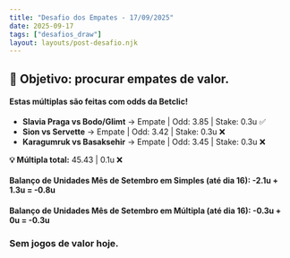 ```yaml
---
title: "Desafio dos Empates - 17/09/2025"
date: 2025-09-17
tags: ["desafios_draw"]
layout: layouts/post-desafio.njk
---
```


## 🎯 Objetivo: procurar empates de valor.  

#### Estas múltiplas são feitas com odds da Betclic!

- **Slavia Praga vs Bodo/Glimt** → Empate | Odd: 3.85 | Stake: 0.3u ✅ 
- **Sion vs Servette** → Empate | Odd: 3.42 | Stake: 0.3u ❌
- **Karagumruk vs Basaksehir** → Empate | Odd: 3.45 | Stake: 0.3u ❌

**💡 Múltipla total:** 45.43 | 0.1u ❌

#### Balanço de Unidades Mês de Setembro em Simples (até dia 16): -2.1u + 1.3u = -0.8u
#### Balanço de Unidades Mês de Setembro em Múltipla (até dia 16): -0.3u + 0u = -0.3u

### Sem jogos de valor hoje.